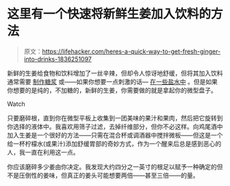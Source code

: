 # 这里有一个快速将新鲜生姜加入饮料的方法

> 原文：<https://lifehacker.com/heres-a-quick-way-to-get-fresh-ginger-into-drinks-1836251097>

新鲜的生姜给食物和饮料增加了一丝辛辣，但却令人惊讶地舒缓，但将其加入饮料通常需要 [制作糖浆](https://lifehacker.com/the-best-ginger-syrup-requires-no-heating-1828363912) 或——如果你想要一点刺激的话— [在一些盐水中](https://skillet.lifehacker.com/liven-up-your-lemonade-with-sushi-ginger-brine-1836017448) 。但是如果你想要的是纯的，不加糖的，新鲜的生姜，你需要做的就是拿起你的微型盘子。

Watch

只要磨碎根，直到你在微型平板上收集到一团美味的果汁和果肉，然后把它旋转到你选择的液体中。我喜欢用筛子过滤，去掉纤维部分，但你不必这样。向鸡尾酒中加入生姜是一个很好的方法——只需在混合杯或调酒器中搅拌微板——但这是一个给一杯柠檬水(或果汁)添加舒缓胃部的奇妙方式，作为一个醒来后总是感到恶心的人，我一直在利用这一点。

你应该磨碎多少姜由你决定。我发现大约四分之一英寸的根足以赋予一种确定的但不是压倒性的姜味，但真正的姜头可能想要两倍——甚至三倍——的量。